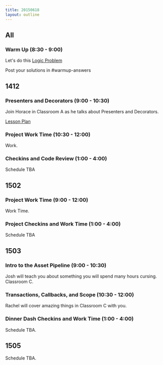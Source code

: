 ```yaml
---
title: 20150618
layout: outline
---
```


## All

### Warm Up (8:30 - 9:00)

Let's do this [Logic Problem](http://cl.ly/1M0B1j273Q1R)

Post your solutions in #warmup-answers


## 1412

### Presenters and Decorators (9:00 - 10:30)

Join Horace in Classroom A as he talks about Presenters and Decorators.

[Lesson Plan](https://github.com/turingschool/lesson_plans/blob/master/ruby_03-professional_rails_applications/presenters_and_decorators.markdown)

### Project Work Time (10:30 - 12:00)

Work.

### Checkins and Code Review (1:00 - 4:00)

Schedule TBA


## 1502

### Project Work Time (9:00 - 12:00)

Work Time.

### Project Checkins and Work Time (1:00 - 4:00)

Schedule TBA


## 1503

### Intro to the Asset Pipeline (9:00 - 10:30)

Josh will teach you about something you will spend many hours cursing. Classroom C.

### Transactions, Callbacks, and Scope (10:30 - 12:00)

Rachel will cover amazing things in Classroom C with you.

### Dinner Dash Checkins and Work Time (1:00 - 4:00)

Schedule TBA.


## 1505 

Schedule TBA.
  